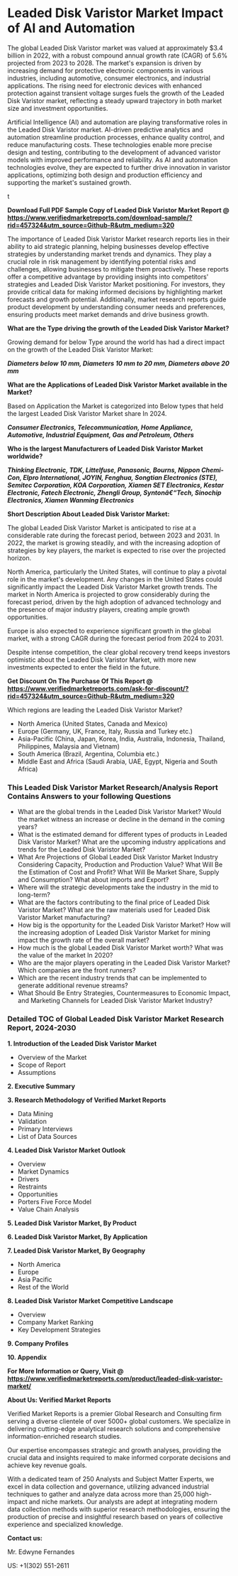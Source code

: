 <meta name="title" content="Global Leaded Disk Varistor Market Impact of AI and Automation"><meta name="description" content="The global Leaded Disk Varistor market was valued at approximately $3.4 billion in 2022, with a robust compound annual growth rate (CAGR) of 5.6% projected from 2023 t"><meta name="title" content="Leaded Disk Varistor Market Size, Share, Scope, Trends, Growth, Opportunities, Analysis, Forecast"><h1>Leaded Disk Varistor Market Impact of AI and Automation</h1><p>The global Leaded Disk Varistor market was valued at approximately $3.4 billion in 2022, with a robust compound annual growth rate (CAGR) of 5.6% projected from 2023 to 2028. The market's expansion is driven by increasing demand for protective electronic components in various industries, including automotive, consumer electronics, and industrial applications. The rising need for electronic devices with enhanced protection against transient voltage surges fuels the growth of the Leaded Disk Varistor market, reflecting a steady upward trajectory in both market size and investment opportunities.</p><p>Artificial Intelligence (AI) and automation are playing transformative roles in the Leaded Disk Varistor market. AI-driven predictive analytics and automation streamline production processes, enhance quality control, and reduce manufacturing costs. These technologies enable more precise design and testing, contributing to the development of advanced varistor models with improved performance and reliability. As AI and automation technologies evolve, they are expected to further drive innovation in varistor applications, optimizing both design and production efficiency and supporting the market's sustained growth.</p>t</p><p id="" class=""><strong>Download Full PDF Sample Copy of Leaded Disk Varistor Market Report @ <a href="https://www.verifiedmarketreports.com/download-sample/?rid=457324&utm_source=Github-R&utm_medium=320" target="_blank">https://www.verifiedmarketreports.com/download-sample/?rid=457324&utm_source=Github-R&utm_medium=320</a></strong></p><p>The importance of&nbsp;Leaded Disk Varistor Market research reports lies in their ability to aid strategic planning, helping businesses develop effective strategies by understanding market trends and dynamics. They play a crucial role in risk management by identifying potential risks and challenges, allowing businesses to mitigate them proactively. These reports offer a competitive advantage by providing insights into competitors' strategies and Leaded Disk Varistor Market positioning. For investors, they provide critical data for making informed decisions by highlighting market forecasts and growth potential. Additionally, market research reports guide product development by understanding consumer needs and preferences, ensuring products meet market demands and drive business growth.</p><p><strong>What are the&nbsp;Type driving the growth of the Leaded Disk Varistor Market?</strong></p><p id="" class="">Growing demand for below Type around the world has had a direct impact on the growth of the Leaded Disk Varistor Market:</p><em><strong>Diameters below 10 mm, Diameters 10 mm to 20 mm, Diameters above 20 mm</strong></em></p><strong>What are the&nbsp;Applications&nbsp;of Leaded Disk Varistor Market available in the Market?</strong></p><p id="" class="">Based on Application the Market is categorized into Below types that held the largest Leaded Disk Varistor Market share In 2024.</p><em><strong>Consumer Electronics, Telecommunication, Home Appliance, Automotive, Industrial Equipment, Gas and Petroleum, Others</strong></em></p><strong>Who is the largest Manufacturers of Leaded Disk Varistor Market worldwide?</strong></p><p><em><strong>Thinking Electronic, TDK, Littelfuse, Panasonic, Bourns, Nippon Chemi-Con, Elpro International, JOYIN, Fenghua, Songtian Electronics (STE), Semitec Corporation, KOA Corporation, Xiamen SET Electronics, Kestar Electronic, Fatech Electronic, Zhengli Group, Syntonâ€“Tech, Sinochip Electronics, Xiamen Wanming Electronics</strong></em></p><p id="" class=""><strong>Short Description About Leaded Disk Varistor Market:</strong></p><p>The global Leaded Disk Varistor Market is anticipated to rise at a considerable rate during the forecast period, between 2023 and 2031. In 2022, the market is growing steadily, and with the increasing adoption of strategies by key players, the market is expected to rise over the projected horizon.</p><p>North America, particularly the United States, will continue to play a pivotal role in the market's development. Any changes in the United States could significantly impact the Leaded Disk Varistor Market growth trends. The market in North America is projected to grow considerably during the forecast period, driven by the high adoption of advanced technology and the presence of major industry players, creating ample growth opportunities.</p><p>Europe is also expected to experience significant growth in the global market, with a strong CAGR during the forecast period from 2024 to 2031.</p><p>Despite intense competition, the clear global recovery trend keeps investors optimistic about the Leaded Disk Varistor Market, with more new investments expected to enter the field in the future.</p><p id="" class=""><strong>Get Discount On The Purchase Of This Report @ <a href="https://www.verifiedmarketreports.com/ask-for-discount/?rid=457324&utm_source=Github-R&utm_medium=320" target="_blank">https://www.verifiedmarketreports.com/ask-for-discount/?rid=457324&utm_source=Github-R&utm_medium=320</a></strong></p>Which regions are leading the Leaded Disk Varistor Market?</p><ul><li>North America (United States, Canada and Mexico)</li><li>Europe (Germany, UK, France, Italy, Russia and Turkey etc.)</li><li>Asia-Pacific (China, Japan, Korea, India, Australia, Indonesia, Thailand, Philippines, Malaysia and Vietnam)</li><li>South America (Brazil, Argentina, Columbia etc.)</li><li>Middle East and Africa (Saudi Arabia, UAE, Egypt, Nigeria and South Africa)</li></ul><h3 id="" class="">This Leaded Disk Varistor Market Research/Analysis Report Contains Answers to your following Questions</h3><ul><li>What are the global trends in the Leaded Disk Varistor Market? Would the market witness an increase or decline in the demand in the coming years?</li><li>What is the estimated demand for different types of products in Leaded Disk Varistor Market? What are the upcoming industry applications and trends for the Leaded Disk Varistor Market?</li><li>What Are Projections of Global Leaded Disk Varistor Market Industry Considering Capacity, Production and Production Value? What Will Be the Estimation of Cost and Profit? What Will Be Market Share, Supply and Consumption? What about imports and Export?</li><li>Where will the strategic developments take the industry in the mid to long-term?</li><li>What are the factors contributing to the final price of Leaded Disk Varistor Market? What are the raw materials used for Leaded Disk Varistor Market manufacturing?</li><li>How big is the opportunity for the Leaded Disk Varistor Market? How will the increasing adoption of Leaded Disk Varistor Market for mining impact the growth rate of the overall market?</li><li>How much is the global Leaded Disk Varistor Market worth? What was the value of the market In 2020?</li><li>Who are the major players operating in the Leaded Disk Varistor Market? Which companies are the front runners?</li><li>Which are the recent industry trends that can be implemented to generate additional revenue streams?</li><li>What Should Be Entry Strategies, Countermeasures to Economic Impact, and Marketing Channels for Leaded Disk Varistor Market Industry?</li></ul><h3 id="" class="">Detailed TOC of Global Leaded Disk Varistor Market Research Report, 2024-2030</h3><p id="" class=""><strong>1. Introduction of the Leaded Disk Varistor Market</strong></p><ul><li>Overview of the Market</li><li>Scope of Report</li><li>Assumptions</li></ul><p id="" class=""><strong>2. Executive Summary</strong></p><p id="" class=""><strong>3. Research Methodology of Verified Market Reports</strong></p><ul><li>Data Mining</li><li>Validation</li><li>Primary Interviews</li><li>List of Data Sources</li></ul><p id="" class=""><strong>4. Leaded Disk Varistor Market Outlook</strong></p><ul><li>Overview</li><li>Market Dynamics</li><li>Drivers</li><li>Restraints</li><li>Opportunities</li><li>Porters Five Force Model</li><li>Value Chain Analysis</li></ul><p id="" class=""><strong>5. Leaded Disk Varistor Market, By Product</strong></p><p id="" class=""><strong>6. Leaded Disk Varistor Market, By Application</strong></p><p id="" class=""><strong>7. Leaded Disk Varistor Market, By Geography</strong></p><ul><li>North America</li><li>Europe</li><li>Asia Pacific</li><li>Rest of the World</li></ul><p id="" class=""><strong>8. Leaded Disk Varistor Market Competitive Landscape</strong></p><ul><li>Overview</li><li>Company Market Ranking</li><li>Key Development Strategies</li></ul><p id="" class=""><strong>9. Company Profiles</strong></p><p id="" class=""><strong>10. Appendix</strong></p><p id="" class=""><strong>For More Information or Query, Visit @ <a href="https://www.verifiedmarketreports.com/product/leaded-disk-varistor-market/" target="_blank">https://www.verifiedmarketreports.com/product/leaded-disk-varistor-market/</a></strong></p><p id="" class=""><strong>About Us: Verified Market Reports</strong></p><p id="" class="">Verified Market Reports is a premier Global Research and Consulting firm serving a diverse clientele of over 5000+ global customers. We specialize in delivering cutting-edge analytical research solutions and comprehensive information-enriched research studies.</p><p id="" class="">Our expertise encompasses strategic and growth analyses, providing the crucial data and insights required to make informed corporate decisions and achieve key revenue goals.</p><p id="" class="">With a dedicated team of 250 Analysts and Subject Matter Experts, we excel in data collection and governance, utilizing advanced industrial techniques to gather and analyze data across more than 25,000 high-impact and niche markets. Our analysts are adept at integrating modern data collection methods with superior research methodologies, ensuring the production of precise and insightful research based on years of collective experience and specialized knowledge.</p><p id="" class=""><strong>Contact us:</strong></p><p id="" class="">Mr. Edwyne Fernandes</p><p id="" class="">US: +1(302) 551-2611</p>